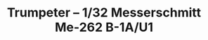 ---
layout: product
title: "Trumpeter – 1/32 Messerschmitt Me-262 B-1A/U1"
price: "8700" 
desc: "N/A"
img_path: "/assets/img/TRU02237.webp"
brand: "N/A"
available: false
special_offer: false
new: false
soon: false
cat: "010000"
subcat: "013400"
subsubcat: "0N/A"
sifra: "TRU02237"
popular: false
spec: false
---